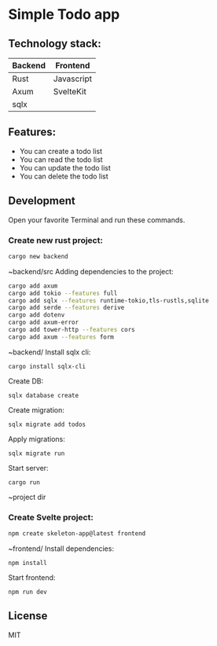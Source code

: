 # Simple Todo app

## Technology stack:

| Backend | Frontend   |
| ------- | ---------- |
| Rust    | Javascript |
| Axum    | SvelteKit  |
| sqlx    |            |

## Features:

- You can create a todo list
- You can read the todo list
- You can update the todo list
- You can delete the todo list

## Development

Open your favorite Terminal and run these commands.

### Create new rust project:

```sh
cargo new backend
```

~backend/src
Adding dependencies to the project:

```sh
cargo add axum
cargo add tokio --features full
cargo add sqlx --features runtime-tokio,tls-rustls,sqlite
cargo add serde --features derive
cargo add dotenv
cargo add axum-error
cargo add tower-http --features cors
cargo add axum --features form
```

~backend/
Install sqlx cli:

```
cargo install sqlx-cli
```

Create DB:

```
sqlx database create
```

Create migration:

```
sqlx migrate add todos
```

Apply migrations:

```
sqlx migrate run
```

Start server:

```
cargo run
```

~project dir

### Create Svelte project:

```sh
npm create skeleton-app@latest frontend
```

~frontend/
Install dependencies:

```
npm install
```

Start frontend:

```
npm run dev
```

## License

MIT

